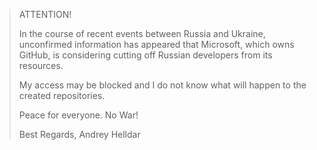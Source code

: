 > ATTENTION!
>
> In the course of recent events between Russia and Ukraine, unconfirmed information has appeared that Microsoft, which owns GitHub, is considering cutting off Russian developers from its resources.
>
> My access may be blocked and I do not know what will happen to the created repositories.
>
> Peace for everyone. No War!
>
> Best Regards, Andrey Helldar
